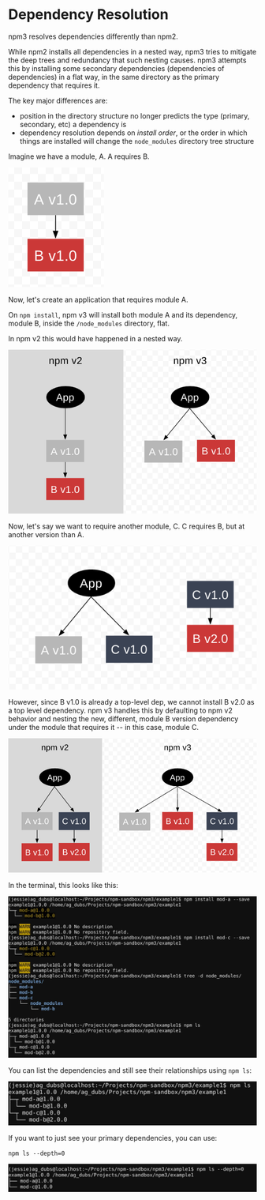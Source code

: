 # Dependency Resolution

npm3 resolves dependencies differently than npm2. 

While npm2 installs all dependencies in a nested way, npm3 tries to
mitigate the deep trees and redundancy that such nesting causes. npm3
attempts this by installing some secondary dependencies (dependencies
of dependencies) in a flat way, in the same directory as the primary
dependency that requires it.

The key major differences are: 

  - position in the directory structure no longer predicts the type
    (primary, secondary, etc) a dependency is
  - dependency resolution depends on *install order*, or the order
    in which things are installed will change the `node_modules`
    directory tree structure 

Imagine we have a module, A. A requires B.

![A depends on B](images/npm3deps1.png)

Now, let's create an application that requires module A.

On `npm install`, npm v3 will install both module A and its
dependency, module B, inside the `/node_modules` directory, flat.

In npm v2 this would have happened in a nested way.

![npm2 vs 3](images/npm3deps2.png)

Now, let's say we want to require another module, C. C requires B,
but at another version than A.

![new module dep, C](images/npm3deps3.png)

However, since B v1.0 is already a top-level dep, we cannot install
B v2.0 as a top level dependency. npm v3 handles this by defaulting
to npm v2 behavior and nesting the new, different, module B version
dependency under the module that requires it -- in this case, module C.

![nested dep](images/npm3deps4.png)

In the terminal, this looks like this:

![tree](images/tree.png)

You can list the dependencies and still see their relationships using
`npm ls`:

![npmls](images/npmls.png)

If you want to just see your primary dependencies, you can use:

```
npm ls --depth=0
```

![npmlsdepth0](images/npmlsdepth0.png)
